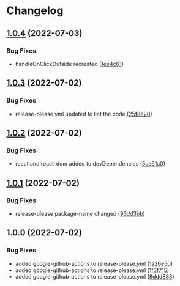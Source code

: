 # Changelog

## [1.0.4](https://github.com/joaocansi/react-xs-modal/compare/v1.0.3...v1.0.4) (2022-07-03)


### Bug Fixes

* handleOnClickOutside recreated ([1ee4c61](https://github.com/joaocansi/react-xs-modal/commit/1ee4c6109f4cb9dd97e21f092fd2b873278dee22))

## [1.0.3](https://github.com/joaocansi/react-xs-modal/compare/v1.0.2...v1.0.3) (2022-07-02)


### Bug Fixes

* release-please.yml updated to lint the code ([25f8e20](https://github.com/joaocansi/react-xs-modal/commit/25f8e2002649e95dc2cd7af77359ccd22c89b9c9))

## [1.0.2](https://github.com/joaocansi/react-xs-modal/compare/v1.0.1...v1.0.2) (2022-07-02)


### Bug Fixes

* react and react-dom added to devDependencies ([5ce61a0](https://github.com/joaocansi/react-xs-modal/commit/5ce61a09548212e6a823b79e0d8f9efa04d3059c))

## [1.0.1](https://github.com/joaocansi/react-xs-modal/compare/v1.0.0...v1.0.1) (2022-07-02)


### Bug Fixes

* release-please package-name changed ([93dd3bb](https://github.com/joaocansi/react-xs-modal/commit/93dd3bb3f88b1aa176b856f0a0e5cd470e1857b9))

## 1.0.0 (2022-07-02)


### Bug Fixes

* added google-github-actions to release-please.yml ([1a26e50](https://github.com/joaocansi/react-xs-modal/commit/1a26e502e4c026cd094cb2cf76da94c4cc23a429))
* added google-github-actions to release-please.yml ([1f3f715](https://github.com/joaocansi/react-xs-modal/commit/1f3f7150dd497f5052c01b8a7b14fa0aca318240))
* added google-github-actions to release-please.yml ([8ddd883](https://github.com/joaocansi/react-xs-modal/commit/8ddd8832470777b140d9b50d617c0db8752107f9))
